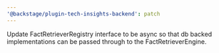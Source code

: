 ```yaml
---
'@backstage/plugin-tech-insights-backend': patch
---
```


Update FactRetrieverRegistry interface to be async so that db backed implementations can be passed through to the FactRetrieverEngine.
